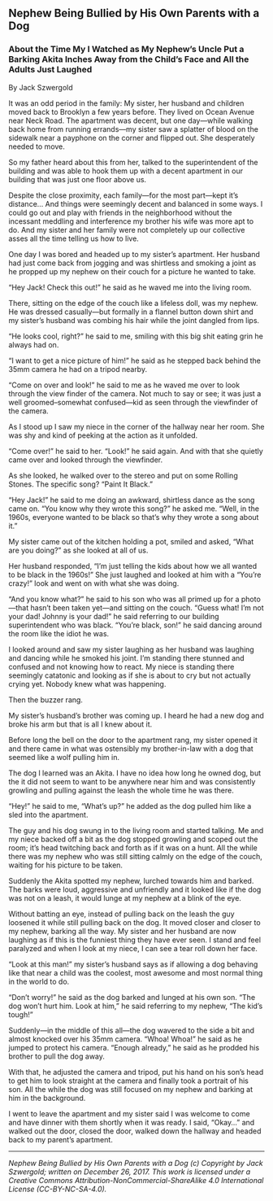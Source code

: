 ## Nephew Being Bullied by His Own Parents with a Dog
### About the Time My I Watched as My Nephew’s Uncle Put a Barking Akita Inches Away from the Child’s Face and All the Adults Just Laughed

By Jack Szwergold

It was an odd period in the family: My sister, her husband and children moved back to Brooklyn a few years before. They lived on Ocean Avenue near Neck Road. The apartment was decent, but one day—while walking back home from running errands—my sister saw a splatter of blood on the sidewalk near a payphone on the corner and flipped out. She desperately needed to move.

So my father heard about this from her, talked to the superintendent of the building and was able to hook them up with a decent apartment in our building that was just one floor above us.

Despite the close proximity, each family—for the most part—kept it’s distance… And things were seemingly decent and balanced in some ways. I could go out and play with friends in the neighborhood without the incessant meddling and interference my brother his wife was more apt to do. And my sister and her family were not completely up our collective asses all the time telling us how to live.

One day I was bored and headed up to my sister’s apartment. Her husband had just come back from jogging and was shirtless and smoking a joint as he propped up my nephew on their couch for a picture he wanted to take.

“Hey Jack! Check this out!” he said as he waved me into the living room.

There, sitting on the edge of the couch like a lifeless doll, was my nephew. He was dressed casually—but formally in a flannel button down shirt and my sister’s husband was combing his hair while the joint dangled from lips.

“He looks cool, right?” he said to me, smiling with this big shit eating grin he always had on.

“I want to get a nice picture of him!” he said as he stepped back behind the 35mm camera he had on a tripod nearby.

“Come on over and look!” he said to me as he waved me over to look through the view finder of the camera. Not much to say or see; it was just a well groomed–somewhat confused—kid as seen through the viewfinder of the camera.

As I stood up I saw my niece in the corner of the hallway near her room. She was shy and kind of peeking at the action as it unfolded.

“Come over!” he said to her. “Look!” he said again. And with that she quietly came over and looked through the viewfinder.

As she looked, he walked over to the stereo and put on some Rolling Stones. The specific song? “Paint It Black.”

“Hey Jack!” he said to me doing an awkward, shirtless dance as the song came on. “You know why they wrote this song?” he asked me. “Well, in the 1960s, everyone wanted to be black so that’s why they wrote a song about it.”

My sister came out of the kitchen holding a pot, smiled and asked, “What are you doing?” as she looked at all of us.

Her husband responded, “I’m just telling the kids about how we all wanted to be black in the 1960s!” She just laughed and looked at him with a “You’re crazy!” look and went on with what she was doing.

“And you know what?” he said to his son who was all primed up for a photo—that hasn’t been taken yet—and sitting on the couch. “Guess what! I’m not your dad! Johnny is your dad!” he said referring to our building superintendent who was black. “You’re black, son!” he said dancing around the room like the idiot he was.

I looked around and saw my sister laughing as her husband was laughing and dancing while he smoked his joint. I’m standing there stunned and confused and not knowing how to react. My niece is standing there seemingly catatonic and looking as if she is about to cry but not actually crying yet. Nobody knew what was happening.

Then the buzzer rang.

My sister’s husband’s brother was coming up. I heard he had a new dog and broke his arm but that is all I knew about it.

Before long the bell on the door to the apartment rang, my sister opened it and there came in what was ostensibly my brother-in-law with a dog that seemed like a wolf pulling him in.

The dog I learned was an Akita. I have no idea how long he owned dog, but the it did not seem to want to be anywhere near him and was consistently growling and pulling against the leash the whole time he was there.

“Hey!” he said to me, “What’s up?” he added as the dog pulled him like a sled into the apartment.

The guy and his dog swung in to the living room and started talking. Me and my niece backed off a bit as the dog stopped growling and scoped out the room; it’s head twitching back and forth as if it was on a hunt. All the while there was my nephew who was still sitting calmly on the edge of the couch, waiting for his picture to be taken.

Suddenly the Akita spotted my nephew, lurched towards him and barked. The barks were loud, aggressive and unfriendly and it looked like if the dog was not on a leash, it would lunge at my nephew at a blink of the eye.

Without batting an eye, instead of pulling back on the leash the guy loosened it while still pulling back on the dog. It moved closer and closer to my nephew, barking all the way. My sister and her husband are now laughing as if this is the funniest thing they have ever seen. I stand and feel paralyzed and when I look at my niece, I can see a tear roll down her face.

“Look at this man!” my sister’s husband says as if allowing a dog behaving like that near a child was the coolest, most awesome and most normal thing in the world to do.

“Don’t worry!” he said as the dog barked and lunged at his own son. “The dog won’t hurt him. Look at him,” he said referring to my nephew, “The kid’s tough!”

Suddenly—in the middle of this all—the dog wavered to the side a bit and almost knocked over his 35mm camera. “Whoa! Whoa!” he said as he jumped to protect his camera. “Enough already,” he said as he prodded his brother to pull the dog away.

With that, he adjusted the camera and tripod, put his hand on his son’s head to get him to look straight at the camera and finally took a portrait of his son. All the while the dog was still focused on my nephew and barking at him in the background.

I went to leave the apartment and my sister said I was welcome to come and have dinner with them shortly when it was ready. I said, “Okay…” and walked out the door, closed the door, walked down the hallway and headed back to my parent’s apartment.

***

*Nephew Being Bullied by His Own Parents with a Dog (c) Copyright by Jack Szwergold; written on December 26, 2017. This work is licensed under a Creative Commons Attribution-NonCommercial-ShareAlike 4.0 International License (CC-BY-NC-SA-4.0).*
